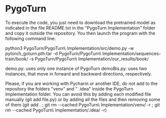 # PygoTurn

To execute the code, you just need to download the pretrained model as indicated in the file README.txt in the "PygoTurn Implementation" folder and copy it outside the repository. You then launch the program with the following command line:

python3 PygoTurn/PygoTurn\ Implementation/src/demo.py -w pytorch_goturn.pth.tar -d PygoTurn/PygoTurn\ Implementation/sequences-train/book/ -s PygoTurn/PygoTurn\ Implementation/our_results/book/

demo.py: uses only one instance of PygoTurn
demoBis.py: uses two instances, that move in forward and backward directions, respectively.

Please, if you are working with Pycharm or another IDE, do not add to the repository the folders "venv" and "
.idea" inside the PygoTurn Implementation folder. You can avoid this by adding each modified file manually (git add file.py) or by adding all the files and then removing some of them (git add . ; git rm --cached PygoTurn\ Implementation/venv/ -r ; git rm --cached PygoTurn\ Implementation/.idea/ -r)
